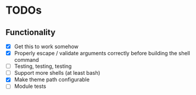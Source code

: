 # TODOs

## Functionality
- [x] Get this to work somehow
- [x] Properly escape / validate arguments correctly before building the shell command
- [ ] Testing, testing, testing
- [ ] Support more shells (at least bash)
- [x] Make theme path configurable
- [ ] Module tests
